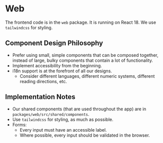 # Web

The frontend code is in the `web` package. It is running on React 18. We use `tailwindcss` for styling.

## Component Design Philosophy

- Prefer using small, simple components that can be composed together, instead of large, bulky components that contain a lot of functionality.
- Implement accessibility from the beginning.
- i18n support is at the forefront of all our designs.
  - Consider different languages, different numeric systems, different reading directions, etc.

## Implementation Notes

- Our shared components (that are used throughout the app) are in `packages/web/src/shared/components`.
- Use `tailwindcss` for styling, as much as possible.
- Forms:
  - Every input must have an accessible label.
  - Where possible, every input should be validated in the browser.
